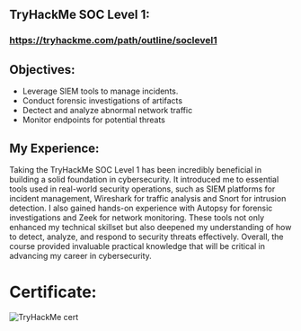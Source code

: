 ## TryHackMe SOC Level 1:     

### https://tryhackme.com/path/outline/soclevel1

## Objectives: 
- Leverage SIEM tools to manage incidents.
- Conduct forensic investigations of artifacts
- Dectect and analyze abnormal network traffic
- Monitor endpoints for potential threats

## My Experience:

Taking the TryHackMe SOC Level 1 has been incredibly beneficial in building a solid foundation in cybersecurity. It introduced me to essential tools used in real-world security operations, such as SIEM platforms for incident management, Wireshark for traffic analysis and Snort for intrusion detection. I also gained hands-on experience with Autopsy for forensic investigations and Zeek for network monitoring. These tools not only enhanced my technical skillset but also deepened my understanding of how to detect, analyze, and respond to security threats effectively. Overall, the course provided invaluable practical knowledge that will be critical in advancing my career in cybersecurity.




# Certificate:
![TryHackMe cert](https://github.com/user-attachments/assets/020ae721-1673-4e79-8959-d0184b39b442)
